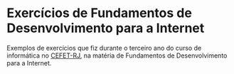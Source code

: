 # Exercícios de Fundamentos de Desenvolvimento para a Internet
 Exemplos de exercícios que fiz durante o terceiro ano do curso de informática no [CEFET-RJ](http://www.cefet-rj.br/), na matéria de Fundamentos de Desenvolvimento para a Internet.